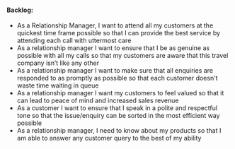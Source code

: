 #### Backlog:

- As a Relationship Manager, I want to attend all my customers at the quickest time frame possible so that I can provide the best service by attending each call with uttermost care
- As a relationship manager I want to ensure that I be as genuine as possible with all my calls so that my customers are aware that this travel company isn’t like any other
- As a relationship manager I want to make sure that all enquiries are responded to as promptly as possible so that each customer doesn't waste time waiting in queue
- As a relationship manager I want my customers to feel valued so that it can lead to peace of mind and increased sales revenue
- As a customer I want to ensure that I speak in a polite and respectful tone so that the issue/enquiry can be sorted in the most efficient way possible
- As a relationship manager, I need to know about my products so that I am able to answer any customer query to the best of my ability
